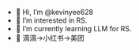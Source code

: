 - 👋 Hi, I’m @kevinyee628
- 👀 I’m interested in RS.
- 🌱 I’m currently learning LLM for RS.
- 🌱 滴滴->小红书->美团

<!---
kevinyee628/kevinyee628 is a ✨ special ✨ repository because its `README.md` (this file) appears on your GitHub profile.
You can click the Preview link to take a look at your changes.
--->
